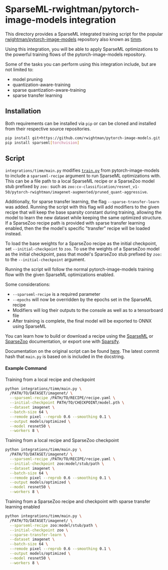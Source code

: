 <!--
Copyright (c) 2021 - present / Neuralmagic, Inc. All Rights Reserved.

Licensed under the Apache License, Version 2.0 (the "License");
you may not use this file except in compliance with the License.
You may obtain a copy of the License at

   http://www.apache.org/licenses/LICENSE-2.0

Unless required by applicable law or agreed to in writing,
software distributed under the License is distributed on an "AS IS" BASIS,
WITHOUT WARRANTIES OR CONDITIONS OF ANY KIND, either express or implied.
See the License for the specific language governing permissions and
limitations under the License.
-->

# SparseML-rwightman/pytorch-image-models integration
This directory provides a SparseML integrated training script for the popular
[rwightman/pytorch-image-models](https://github.com/rwightman/pytorch-image-models)
repository also known as [timm](https://pypi.org/project/timm/).

Using this integration, you will be able to apply SparseML optimizations
to the powerful training flows of the pytorch-image-models repository.

Some of the tasks you can perform using this integration include, but are not limited to:
* model pruning
* quantization-aware-training
* sparse quantization-aware-training
* sparse transfer learning

## Installation
Both requirements can be installed via `pip` or can be cloned
and installed from their respective source repositories.

```bash
pip install git+https://github.com/rwightman/pytorch-image-models.git
pip install sparseml[torchvision]
```


## Script
`integrations/timm/main.py` modifies
[`train.py`](https://github.com/rwightman/pytorch-image-models/blob/master/train.py)
from pytorch-image-models to include a `sparseml-recipe` argument
to run SparseML optimizations with.  This can be a file path to a local
SparseML recipe or a SparseZoo model stub prefixed by `zoo:` such as
`zoo:cv-classification/resnet_v1-50/pytorch-rwightman/imagenet-augmented/pruned_quant-aggressive`.

Additionally, for sparse transfer learning, the flag `--sparse-transfer-learn`
was added.  Running the script with this flag will add modifiers to the given
recipe that will keep the base sparsity constant during training, allowing
the model to learn the new dataset while keeping the same optimized structure.
If a SparseZoo recipe path is provided with sparse transfer learning enabled,
then the the model's specific "transfer" recipe will be loaded instead.

To load the base weights for a SparseZoo recipe as the initial checkpoint, set
`--initial-checkpoint` to `zoo`.  To use the weights of a SparseZoo model as the
initial checkpoint, pass that model's SparseZoo stub prefixed by `zoo:` to the
`--initial-checkpoint` argument.

Running the script will
follow the normal pytorch-image-models training flow with the given
SparseML optimizations enabled.

Some considerations:

* `--sparseml-recipe` is a required parameter
* `--epochs` will now be overridden by the epochs set in the SparseML recipe
* Modifiers will log their outputs to the console as well as to a tensorboard file
* After training is complete, the final model will be exported to ONNX using SparseML

You can learn how to build or download a recipe using the
[SparseML](https://github.com/neuralmagic/sparseml)
or [SparseZoo](https://github.com/neuralmagic/sparsezoo)
documentation, or export one with [Sparsify](https://github.com/neuralmagic/sparsify).

Documentation on the original script can be found
[here](https://rwightman.github.io/pytorch-image-models/scripts/).
The latest commit hash that `main.py` is based on is included in the docstring.


#### Example Command
Training from a local recipe and checkpoint
```bash
python integrations/timm/main.py \
  /PATH/TO/DATASET/imagenet/ \
  --sparseml-recipe /PATH/TO/RECIPE/recipe.yaml \
  --initial-checkpoint PATH/TO/CHECKPOINT/model.pth \
  --dataset imagenet \
  --batch-size 64 \
  --remode pixel --reprob 0.6 --smoothing 0.1 \
  --output models/optimized \
  --model resnet50 \
  --workers 8 \
```  

Training from a local recipe and SparseZoo checkpoint
```bash
python integrations/timm/main.py \
  /PATH/TO/DATASET/imagenet/ \
  --sparseml-recipe /PATH/TO/RECIPE/recipe.yaml \
  --initial-checkpoint zoo:model/stub/path \
  --dataset imagenet \
  --batch-size 64 \
  --remode pixel --reprob 0.6 --smoothing 0.1 \
  --output models/optimized \
  --model resnet50 \
  --workers 8 \
```  

Training from a SparseZoo recipe and checkpoint with sparse transfer learning enabled
```bash
python integrations/timm/main.py \
  /PATH/TO/DATASET/imagenet/ \
  --sparseml-recipe zoo:model/stub/path \
  --initial-checkpoint zoo \
  --sparse-transfer-learn \
  --dataset imagenet \
  --batch-size 64 \
  --remode pixel --reprob 0.6 --smoothing 0.1 \
  --output models/optimized \
  --model resnet50 \
  --workers 8 \
```  